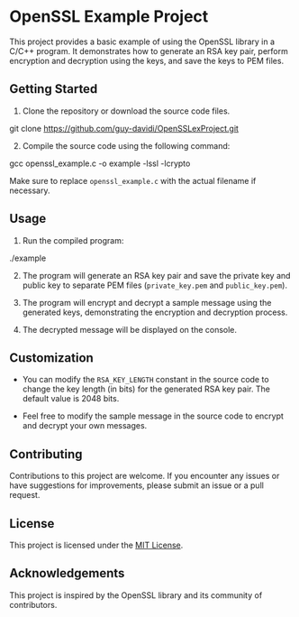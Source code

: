 # OpenSSL Example Project

This project provides a basic example of using the OpenSSL library in a C/C++ program.
It demonstrates how to generate an RSA key pair, perform encryption and decryption using the keys, and save the keys to PEM files.

## Getting Started

1. Clone the repository or download the source code files.

git clone https://github.com/guy-davidi/OpenSSLexProject.git

2. Compile the source code using the following command:

gcc openssl_example.c -o example -lssl -lcrypto

Make sure to replace `openssl_example.c` with the actual filename if necessary.

## Usage

1. Run the compiled program:

./example

2. The program will generate an RSA key pair and save the private key and public key to separate PEM files (`private_key.pem` and `public_key.pem`).

3. The program will encrypt and decrypt a sample message using the generated keys, demonstrating the encryption and decryption process.

4. The decrypted message will be displayed on the console.

## Customization

- You can modify the `RSA_KEY_LENGTH` constant in the source code to change the key length (in bits) for the generated RSA key pair. The default value is 2048 bits.

- Feel free to modify the sample message in the source code to encrypt and decrypt your own messages.

## Contributing

Contributions to this project are welcome. If you encounter any issues or have suggestions for improvements, please submit an issue or a pull request.

## License

This project is licensed under the [MIT License](LICENSE).

## Acknowledgements

This project is inspired by the OpenSSL library and its  community of contributors.
